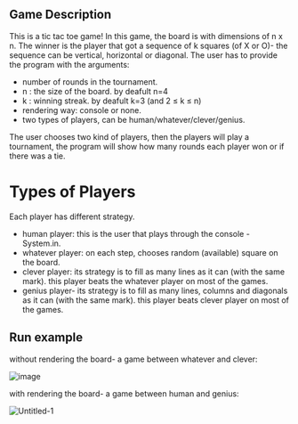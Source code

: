 ## Game Description
This is a tic tac toe game!
In this game, the board is with dimensions of n x n.
The winner is the player that got a sequence of k squares (of X or O)- the sequence can be vertical, horizontal or diagonal.
The user has to provide the program with the arguments:
- number of rounds in the tournament.
- n : the size of the board. by deafult n=4
- k : winning streak. by deafult k=3 (and 2 ≤ k ≤ n)
- rendering way: console or none.
- two types of players, can be human/whatever/clever/genius.

The user chooses two kind of players, then the players will play a tournament, the program will show how many rounds each player won or if there was a tie.

# Types of Players
Each player has different strategy.
- human player: this is the user that plays through the console - System.in.
- whatever player: on each step, chooses random (available) square on the board.
- clever player: its strategy is to fill as many lines as it can (with the same mark). this player beats the whatever player on most of the games.
- genius player-  its strategy is to fill as many lines, columns and diagonals as it can (with the same mark). this player beats clever player on most of the games.


## Run example
without rendering the board- a game between whatever and clever:

![image](https://github.com/lioraVes/OOP/assets/135438143/7d2cb189-3c1f-4bdd-9388-bfd0f3a035ef)

with rendering the board- a game between human and genius:

![Untitled-1](https://github.com/lioraVes/OOP/assets/135438143/c580467a-602b-49a3-b255-04a137430453)



